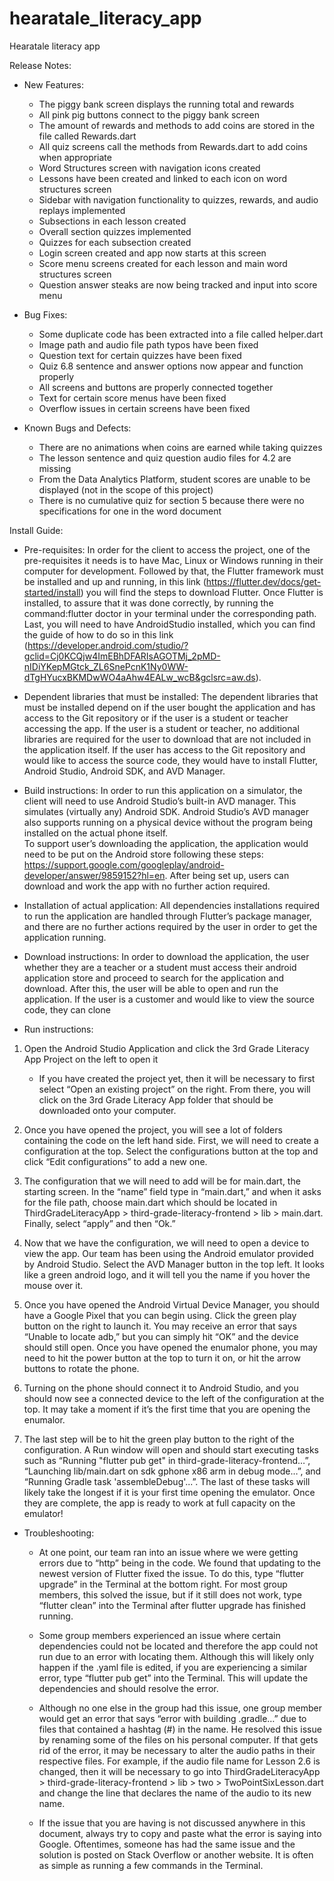 # hearatale_literacy_app

Hearatale literacy app

Release Notes:
 - New Features:
    - The piggy bank screen displays the running total and rewards
    - All pink pig buttons connect to the piggy bank screen
    - The amount of rewards and methods to add coins are stored in the file called Rewards.dart
    - All quiz screens call the methods from Rewards.dart to add coins when appropriate
    - Word Structures screen with navigation icons created
    - Lessons have been created and linked to each icon on word structures screen
    - Sidebar with navigation functionality to quizzes, rewards, and audio replays implemented
    - Subsections in each lesson created
    - Overall section quizzes implemented
    - Quizzes for each subsection created
    - Login screen created and app now starts at this screen
    - Score menu screens created for each lesson and main word structures screen
    - Question answer steaks are now being tracked and input into score menu

 - Bug Fixes:
    - Some duplicate code has been extracted into a file called helper.dart
    - Image path and audio file path typos have been fixed
    - Question text for certain quizzes have been fixed
    - Quiz 6.8 sentence and answer options now appear and function properly
    - All screens and buttons are properly connected together
    - Text for certain score menus have been fixed
    - Overflow issues in certain screens have been fixed

 - Known Bugs and Defects:
    - There are no animations when coins are earned while taking quizzes
    - The lesson sentence and quiz question audio files for 4.2 are missing
    - From the Data Analytics Platform, student scores are unable to be displayed (not in the scope of this project)
    - There is no cumulative quiz for section 5 because there were no specifications for one in the word document

Install Guide:
 - Pre-requisites:
In order for the client to access the project, one of the pre-requisites it needs is to have Mac, Linux or Windows running in their computer for development. Followed by that, the Flutter framework must be installed and up and running, in this link (https://flutter.dev/docs/get-started/install) you will find the steps to download Flutter. Once Flutter is installed, to assure that it was done correctly, by running the command:flutter doctor in your terminal under the corresponding path. Last, you will need to have AndroidStudio installed, which you can find the guide of how to do so in this link (https://developer.android.com/studio/?gclid=Cj0KCQjw4ImEBhDFARIsAGOTMj_2pMD-nIDiYKepMGtck_ZL6SnePcnK1Ny0WW-dTgHYucxBKMDwWO4aAhw4EALw_wcB&gclsrc=aw.ds).

 - Dependent libraries that must be installed:
The dependent libraries that must be installed depend on if the user bought the application and has access to the Git repository or if the user is a student or teacher accessing the app. If the user is a student or teacher, no additional libraries are required for the user to download that are not included in the application itself. If the user has access to the Git repository and would like to access the source code, they would have to install Flutter, Android Studio, Android SDK, and AVD Manager.

 - Build instructions:
In order to run this application on a simulator, the client will need to use Android Studio’s built-in AVD manager. This simulates (virtually any) Android SDK. Android Studio’s AVD manager also supports running on a physical device without the program being installed on the actual phone itself.  
To support user’s downloading the application, the application would need to be put on the Android store following these steps: https://support.google.com/googleplay/android-developer/answer/9859152?hl=en. After being set up, users can download and work the app with no further action required. 

 - Installation of actual application:
All dependencies installations required to run the application are handled through Flutter’s package manager, and there are no further actions required by the user in order to get the application running. 

 - Download instructions:
In order to download the application, the user whether they are a teacher or a student must access their android application store and proceed to search for the application and download. After this, the user will be able to open and run the application. If the user is a customer and would like to view the source code, they can clone

 - Run instructions:
1) Open the Android Studio Application and click the 3rd Grade Literacy App Project on the left to open it
    - If you have created the project yet, then it will be necessary to first select “Open an existing project” on the right. From there, you will click on the       3rd Grade Literacy App folder that should be downloaded onto your computer.

2) Once you have opened the project, you will see a lot of folders containing the code on the left hand side. First, we will need to create a configuration     at the top. Select the configurations button at the top and click “Edit configurations” to add a new one.
 
3) The configuration that we will need to add will be for main.dart, the starting screen. In the “name” field type in “main.dart,” and when it asks for the file path, choose main.dart which should be located in ThirdGradeLiteracyApp > third-grade-literacy-frontend > lib  > main.dart. Finally, select “apply” and then “Ok.” 

4) Now that we have the configuration, we will need to open a device to view the app. Our team has been using the Android emulator provided by Android Studio. Select the AVD Manager button in the top left. It looks like a green android logo, and it will tell you the name if you hover the mouse over it.

5) Once you have opened the Android Virtual Device Manager, you should have a Google Pixel that you can begin using. Click the green play button on the right to launch it. You may receive an error that says “Unable to locate adb,” but you can simply hit “OK” and the device should still open. Once you have opened the enumalor phone, you may need to hit the power button at the top to turn it on, or hit the arrow buttons to rotate the phone. 

6) Turning on the phone should connect it to Android Studio, and you should now see a connected device to the left of the configuration at the top. It may take a moment if it’s the first time that you are opening the enumalor.

7) The last step will be to hit the green play button to the right of the configuration. A Run window will open and should start executing tasks such as “Running "flutter pub get" in third-grade-literacy-frontend…”, “Launching lib/main.dart on sdk gphone x86 arm in debug mode…”, and “Running Gradle task 'assembleDebug'...”. The last of these tasks will likely take the longest if it is your first time opening the emulator. Once they are complete, the app is ready to work at full capacity on the emulator!

 - Troubleshooting:
    - At one point, our team ran into an issue where we were getting errors due to “http” being in the code. We found that updating to the newest version of           Flutter fixed the issue. To do this, type “flutter upgrade” in the Terminal at the bottom right. For most group members, this solved the issue, but if it       still does not work, type “flutter clean” into the Terminal after flutter upgrade has finished running.

    - Some group members experienced an issue where certain dependencies could not be located and therefore the app could not run due to an error with locating       them. Although this will likely only happen if the .yaml file is edited, if you are experiencing a similar error, type “flutter pub get” into the               Terminal. This will update the dependencies and should resolve the error.

    - Although no one else in the group had this issue, one group member would get an error that says “error with building .gradle…” due to files that contained       a hashtag (#) in the name. He resolved this issue by renaming some of the files on his personal computer. If that gets rid of the error, it may be               necessary to alter the audio paths in their respective files. For example, if the audio file name for Lesson 2.6 is changed, then it will be necessary to       go into ThirdGradeLiteracyApp > third-grade-literacy-frontend > lib  > two > TwoPointSixLesson.dart and change the line that declares the name of the           audio to its new name. 

    - If the issue that you are having is not discussed anywhere in this document, always try to copy and paste what the error is saying into Google.                 Oftentimes, someone has had the same issue and the solution is posted on Stack Overflow or another website. It is often as simple as running a few               commands in the Terminal.
